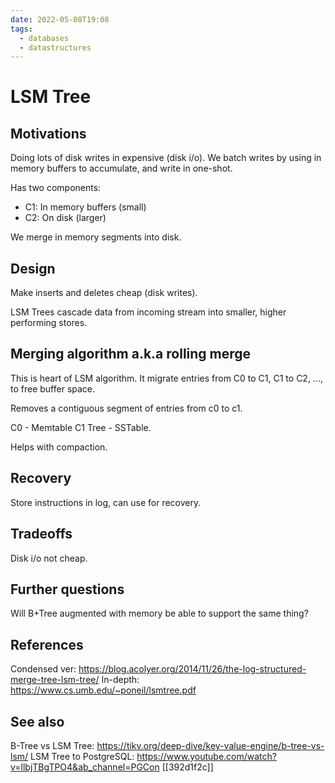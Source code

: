 ```yaml
---
date: 2022-05-08T19:08
tags: 
  - databases
  - datastructures
---
```


# LSM Tree

## Motivations

Doing lots of disk writes in expensive (disk i/o). We batch writes by using in memory buffers to accumulate,
and write in one-shot.

Has two components:
- C1: In memory buffers (small)
- C2: On disk (larger)

We merge in memory segments into disk.

## Design

Make inserts and deletes cheap (disk writes).

LSM Trees cascade data from incoming stream into smaller, higher performing stores.

## Merging algorithm a.k.a rolling merge

This is heart of LSM algorithm. It migrate entries from C0 to C1, C1 to C2, ..., to free buffer space.

Removes a contiguous segment of entries from c0 to c1.

C0 - Memtable
C1 Tree - SSTable.

Helps with compaction.

## Recovery

Store instructions in log, can use for recovery.

## Tradeoffs

Disk i/o not cheap.

## Further questions

Will B+Tree augmented with memory be able to support the same thing?

## References

Condensed ver: https://blog.acolyer.org/2014/11/26/the-log-structured-merge-tree-lsm-tree/
In-depth: https://www.cs.umb.edu/~poneil/lsmtree.pdf

## See also

B-Tree vs LSM Tree: https://tikv.org/deep-dive/key-value-engine/b-tree-vs-lsm/
LSM Tree to PostgreSQL: https://www.youtube.com/watch?v=llbjTBgTPO4&ab_channel=PGCon
[[392d1f2c]]
